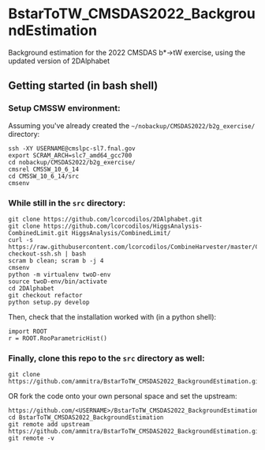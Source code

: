 # BstarToTW_CMSDAS2022_BackgroundEstimation
Background estimation for the 2022 CMSDAS b*->tW exercise, using the updated version of 2DAlphabet

## Getting started (in bash shell)

### Setup CMSSW environment:
Assuming you've already created the `~/nobackup/CMSDAS2022/b2g_exercise/` directory:
```
ssh -XY USERNAME@cmslpc-sl7.fnal.gov
export SCRAM_ARCH=slc7_amd64_gcc700
cd nobackup/CMSDAS2022/b2g_exercise/
cmsrel CMSSW_10_6_14
cd CMSSW_10_6_14/src
cmsenv
```

### While still in the `src` directory:
```
git clone https://github.com/lcorcodilos/2DAlphabet.git
git clone https://github.com/lcorcodilos/HiggsAnalysis-CombinedLimit.git HiggsAnalysis/CombinedLimit/
curl -s https://raw.githubusercontent.com/lcorcodilos/CombineHarvester/master/CombineTools/scripts/sparse-checkout-ssh.sh | bash
scram b clean; scram b -j 4
cmsenv
python -m virtualenv twoD-env
source twoD-env/bin/activate
cd 2DAlphabet
git checkout refactor
python setup.py develop
```
Then, check that the installation worked with (in a python shell):
```
import ROOT
r = ROOT.RooParametricHist()
```

### Finally, clone this repo to the `src` directory as well:
```
git clone https://github.com/ammitra/BstarToTW_CMSDAS2022_BackgroundEstimation.git
```
OR fork the code onto your own personal space and set the upstream:
```
https://github.com/<USERNAME>/BstarToTW_CMSDAS2022_BackgroundEstimation.git
cd BstarToTW_CMSDAS2022_BackgroundEstimation
git remote add upstream https://github.com/ammitra/BstarToTW_CMSDAS2022_BackgroundEstimation.git
git remote -v
```
